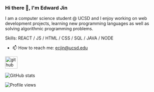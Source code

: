 ### Hi there 👋, I'm Edward Jin

I am a computer science student @ UCSD and I enjoy working on web development projects, learning new programming languages as well as solving algorithmic programming problems.

Skills: REACT / JS / HTML / CSS / SQL / JAVA / NODE

- 📫 How to reach me: ecjin@ucsd.edu 


[<img src='https://cdn.jsdelivr.net/npm/simple-icons@3.0.1/icons/github.svg' alt='github' height='40'>](https://github.com/EddieJ03)  

![GitHub stats](https://github-readme-stats.vercel.app/api?username=EddieJ03&show_icons=true)  

![Profile views](https://gpvc.arturio.dev/EddieJ03)  
